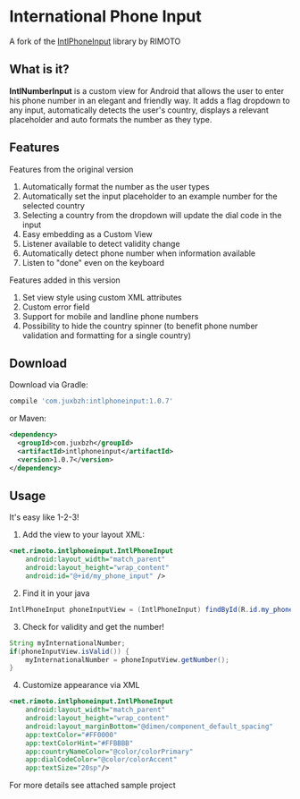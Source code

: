 # International Phone Input #
A fork of the [IntlPhoneInput](https://github.com/Rimoto/IntlPhoneInput) library by RIMOTO

## What is it?
**IntlNumberInput** is a custom view for Android that allows the user to enter his phone number in an
elegant and friendly way. It adds a flag dropdown to any input, automatically detects the user's
country, displays a relevant placeholder and auto formats the number as they type.

## Features
Features from the original version
1. Automatically format the number as the user types
2. Automatically set the input placeholder to an example number for the selected country
3. Selecting a country from the dropdown will update the dial code in the input
4. Easy embedding as a Custom View
5. Listener available to detect validity change
6. Automatically detect phone number when information available
7. Listen to "done" even on the keyboard

Features added in this version
1. Set view style using custom XML attributes
2. Custom error field
3. Support for mobile and landline phone numbers
4. Possibility to hide the country spinner (to benefit phone number validation and formatting for a single country)


## Download
Download via Gradle:
```groovy
compile 'com.juxbzh:intlphoneinput:1.0.7'
```
or Maven:
```xml
<dependency>
  <groupId>com.juxbzh</groupId>
  <artifactId>intlphoneinput</artifactId>
  <version>1.0.7</version>
</dependency>
```

## Usage
It's easy like 1-2-3! 

1. Add the view to your layout XML:
```xml
<net.rimoto.intlphoneinput.IntlPhoneInput
    android:layout_width="match_parent"
    android:layout_height="wrap_content"
    android:id="@+id/my_phone_input" />
```

2. Find it in your java
```java
IntlPhoneInput phoneInputView = (IntlPhoneInput) findById(R.id.my_phone_input);
```

3. Check for validity and get the number!
```java
String myInternationalNumber;
if(phoneInputView.isValid()) {
    myInternationalNumber = phoneInputView.getNumber();
}
```

4. Customize appearance via XML
```xml
<net.rimoto.intlphoneinput.IntlPhoneInput
    android:layout_width="match_parent"
    android:layout_height="wrap_content"
    android:layout_marginBottom="@dimen/component_default_spacing"
    app:textColor="#FF0000"
    app:textColorHint="#FFBBBB"
    app:countryNameColor="@color/colorPrimary"
    app:dialCodeColor="@color/colorAccent"
    app:textSize="20sp"/>
```
For more details see attached sample project
